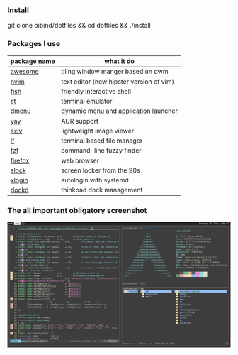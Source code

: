### Install

git clone oibind/dotfiles && cd dotfiles && ./install


### Packages I use

| package name | what it do |
| - | - |
[awesome](https://github.com/oibind/awesome-copycats) | tiling window manger based on dwm
[nvim](https://neovim.io) | text editor (new hipster version of vim)
[fish](https://fishshell.com/) | friendly interactive shell
[st](https://github.com/oibind/st) | terminal emulator
[dmenu](https://github.com/oibind/dmenu) | dynamic menu and application launcher
[yay](https://github.com/Jguer/yay) | AUR support
[sxiv](https://github.com/muennich/sxiv) | lightweight image viewer
[lf](https://github.com/gokcehan/lf) | terminal based file manager
[fzf](https://github.com/junegunn/fzf) | command-line fuzzy finder
[firefox](https://www.mozilla.org) | web browser
[slock](https://github.com/oibind/slock) | screen locker from the 90s
[xlogin](https://github.com/joukewitteveen/xlogin) | autologin with systemd
[dockd](https://github.com/libthinkpad/dockd) | thinkpad dock management

### The all important obligatory screenshot

![desktop rice](desktop.png)
